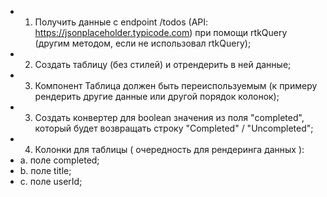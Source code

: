 - 1. Получить данные с endpoint /todos (API: https://jsonplaceholder.typicode.com) при помощи rtkQuery (другим методом, если не использовал rtkQuery);
- 2. Создать таблицу (без стилей) и отрендерить в ней данные;
- 3. Компонент Таблица должен быть переиспользуемым (к примеру рендерить другие данные или другой порядок колонок);
- 3. Создать конвертер для boolean значения из поля "completed", который будет возвращать строку "Completed" / "Uncompleted";
- 4. Колонки для таблицы ( очередность для рендеринга данных ):
- 	a. поле completed;
- 	b. поле title;
- 	c. поле userId;